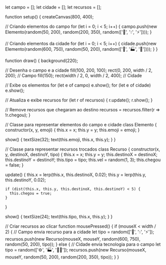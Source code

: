 let campo = [];
let cidade = [];
let recursos = [];

function setup() {
  createCanvas(800, 400);
  
  // Criando elementos do campo
  for (let i = 0; i < 5; i++) {
    campo.push(new Elemento(random(50, 200), random(200, 350), random(['🌾', '💧', '⚡️'])));
  }
  
  // Criando elementos da cidade
  for (let i = 0; i < 5; i++) {
    cidade.push(new Elemento(random(600, 750), random(50, 200), random(['🏢', '🏭', '🚗'])));
  }
}

function draw() {
  background(220);
  
  // Desenha o campo e a cidade
  fill(100, 200, 100);
  rect(0, 200, width / 2, 200); // Campo
  fill(150);
  rect(width / 2, 0, width / 2, 400); // Cidade
  
  // Exibe os elementos
  for (let e of campo) e.show();
  for (let e of cidade) e.show();
  
  // Atualiza e exibe recursos
  for (let r of recursos) {
    r.update();
    r.show();
  }
  
  // Remove recursos que chegaram ao destino
  recursos = recursos.filter(r => !r.chegou);
}

// Classe para representar elementos do campo e cidade
class Elemento {
  constructor(x, y, emoji) {
    this.x = x;
    this.y = y;
    this.emoji = emoji;
  }
  
  show() {
    textSize(32);
    text(this.emoji, this.x, this.y);
  }
}

// Classe para representar recursos trocados
class Recurso {
  constructor(x, y, destinoX, destinoY, tipo) {
    this.x = x;
    this.y = y;
    this.destinoX = destinoX;
    this.destinoY = destinoY;
    this.tipo = tipo;
    this.vel = random(1, 3);
    this.chegou = false;
  }
  
  update() {
    this.x = lerp(this.x, this.destinoX, 0.02);
    this.y = lerp(this.y, this.destinoY, 0.02);
    
    if (dist(this.x, this.y, this.destinoX, this.destinoY) < 5) {
      this.chegou = true;
    }
  }
  
  show() {
    textSize(24);
    text(this.tipo, this.x, this.y);
  }
}

// Criar recursos ao clicar
function mousePressed() {
  if (mouseX < width / 2) {
    // Campo envia recurso para a cidade
    let tipo = random(['🍎', '💧', '⚡️']);
    recursos.push(new Recurso(mouseX, mouseY, random(600, 750), random(50, 200), tipo));
  } else {
    // Cidade envia tecnologia para o campo
    let tipo = random(['⚙️', '🏭', '🚶‍♂️']);
    recursos.push(new Recurso(mouseX, mouseY, random(50, 200), random(200, 350), tipo));
  }
}
